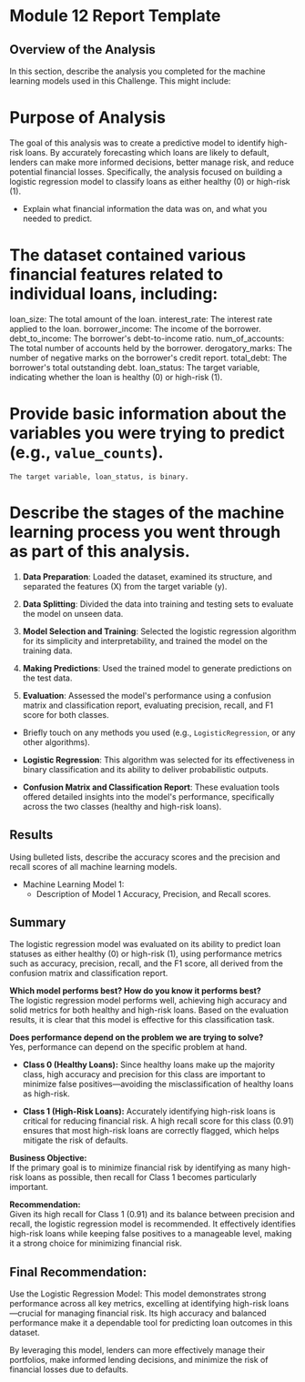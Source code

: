 # Module 12 Report Template

## Overview of the Analysis

In this section, describe the analysis you completed for the machine learning models used in this Challenge. This might include:

# Purpose of Analysis 

The goal of this analysis was to create a predictive model to identify high-risk loans. By accurately forecasting which loans are likely to default, lenders can make more informed decisions, better manage risk, and reduce potential financial losses. Specifically, the analysis focused on building a logistic regression model to classify loans as either healthy (0) or high-risk (1).

* Explain what financial information the data was on, and what you needed to predict.

# The dataset contained various financial features related to individual loans, including:

loan_size: The total amount of the loan.
interest_rate: The interest rate applied to the loan.
borrower_income: The income of the borrower.
debt_to_income: The borrower's debt-to-income ratio.
num_of_accounts: The total number of accounts held by the borrower.
derogatory_marks: The number of negative marks on the borrower's credit report.
total_debt: The borrower's total outstanding debt.
loan_status: The target variable, indicating whether the loan is healthy (0) or high-risk (1).

# Provide basic information about the variables you were trying to predict (e.g., `value_counts`).
    The target variable, loan_status, is binary.

# Describe the stages of the machine learning process you went through as part of this analysis.
    
1) **Data Preparation**: Loaded the dataset, examined its structure, and separated the features (X) from the target variable (y).  

2) **Data Splitting**: Divided the data into training and testing sets to evaluate the model on unseen data.  

3) **Model Selection and Training**: Selected the logistic regression algorithm for its simplicity and interpretability, and trained the model on the training data.  

4) **Making Predictions**: Used the trained model to generate predictions on the test data.  

5) **Evaluation**: Assessed the model's performance using a confusion matrix and classification report, evaluating precision, recall, and F1 score for both classes.

* Briefly touch on any methods you used (e.g., `LogisticRegression`, or any other algorithms).

- **Logistic Regression**: This algorithm was selected for its effectiveness in binary classification and its ability to deliver probabilistic outputs.  

- **Confusion Matrix and Classification Report**: These evaluation tools offered detailed insights into the model's performance, specifically across the two classes (healthy and high-risk loans).

## Results

Using bulleted lists, describe the accuracy scores and the precision and recall scores of all machine learning models.

* Machine Learning Model 1:
    * Description of Model 1 Accuracy, Precision, and Recall scores.

## Summary

The logistic regression model was evaluated on its ability to predict loan statuses as either healthy (0) or high-risk (1), using performance metrics such as accuracy, precision, recall, and the F1 score, all derived from the confusion matrix and classification report.

**Which model performs best? How do you know it performs best?**  
The logistic regression model performs well, achieving high accuracy and solid metrics for both healthy and high-risk loans. Based on the evaluation results, it is clear that this model is effective for this classification task.

**Does performance depend on the problem we are trying to solve?**  
Yes, performance can depend on the specific problem at hand.

- **Class 0 (Healthy Loans):** Since healthy loans make up the majority class, high accuracy and precision for this class are important to minimize false positives—avoiding the misclassification of healthy loans as high-risk.
  
- **Class 1 (High-Risk Loans):** Accurately identifying high-risk loans is critical for reducing financial risk. A high recall score for this class (0.91) ensures that most high-risk loans are correctly flagged, which helps mitigate the risk of defaults.

**Business Objective:**  
If the primary goal is to minimize financial risk by identifying as many high-risk loans as possible, then recall for Class 1 becomes particularly important.

**Recommendation:**  
Given its high recall for Class 1 (0.91) and its balance between precision and recall, the logistic regression model is recommended. It effectively identifies high-risk loans while keeping false positives to a manageable level, making it a strong choice for minimizing financial risk.

## Final Recommendation:
Use the Logistic Regression Model: This model demonstrates strong performance across all key metrics, excelling at identifying high-risk loans—crucial for managing financial risk. Its high accuracy and balanced performance make it a dependable tool for predicting loan outcomes in this dataset.

By leveraging this model, lenders can more effectively manage their portfolios, make informed lending decisions, and minimize the risk of financial losses due to defaults.
